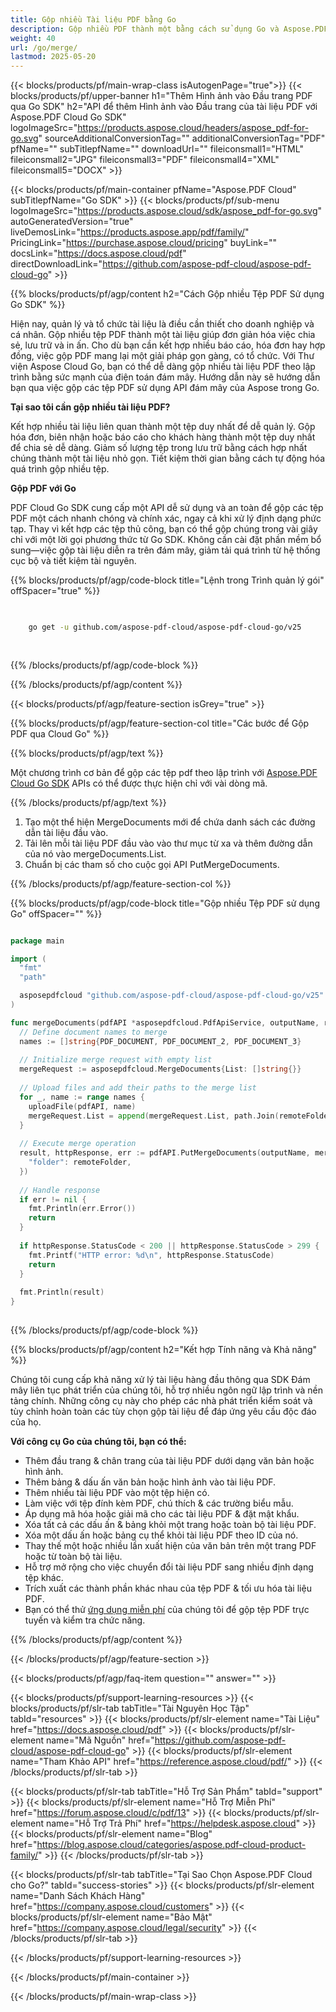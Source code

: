 ```yaml
---
title: Gộp nhiều Tài liệu PDF bằng Go
description: Gộp nhiều PDF thành một bằng cách sử dụng Go và Aspose.PDF Cloud SDK.
weight: 40
url: /go/merge/
lastmod: 2025-05-20
---
```


{{< blocks/products/pf/main-wrap-class isAutogenPage="true">}}
{{< blocks/products/pf/upper-banner h1="Thêm Hình ảnh vào Đầu trang PDF qua Go SDK" h2="API để thêm Hình ảnh vào Đầu trang của tài liệu PDF với Aspose.PDF Cloud Go SDK" logoImageSrc="https://products.aspose.cloud/headers/aspose_pdf-for-go.svg" sourceAdditionalConversionTag="" additionalConversionTag="PDF" pfName="" subTitlepfName="" downloadUrl="" fileiconsmall1="HTML" fileiconsmall2="JPG" fileiconsmall3="PDF" fileiconsmall4="XML" fileiconsmall5="DOCX" >}}

{{< blocks/products/pf/main-container pfName="Aspose.PDF Cloud" subTitlepfName="Go SDK" >}}
{{< blocks/products/pf/sub-menu logoImageSrc="https://products.aspose.cloud/sdk/aspose_pdf-for-go.svg"
autoGeneratedVersion="true"
liveDemosLink="https://products.aspose.app/pdf/family/" PricingLink="https://purchase.aspose.cloud/pricing" buyLink="" docsLink="https://docs.aspose.cloud/pdf"  directDownloadLink="https://github.com/aspose-pdf-cloud/aspose-pdf-cloud-go" >}}

{{% blocks/products/pf/agp/content h2="Cách Gộp nhiều Tệp PDF Sử dụng Go SDK" %}}

Hiện nay, quản lý và tổ chức tài liệu là điều cần thiết cho doanh nghiệp và cá nhân. Gộp nhiều tệp PDF thành một tài liệu giúp đơn giản hóa việc chia sẻ, lưu trữ và in ấn. Cho dù bạn cần kết hợp nhiều báo cáo, hóa đơn hay hợp đồng, việc gộp PDF mang lại một giải pháp gọn gàng, có tổ chức. Với Thư viện Aspose Cloud Go, bạn có thể dễ dàng gộp nhiều tài liệu PDF theo lập trình bằng sức mạnh của điện toán đám mây. Hướng dẫn này sẽ hướng dẫn bạn qua việc gộp các tệp PDF sử dụng API đám mây của Aspose trong Go.

**Tại sao tôi cần gộp nhiều tài liệu PDF?**

Kết hợp nhiều tài liệu liên quan thành một tệp duy nhất để dễ quản lý. Gộp hóa đơn, biên nhận hoặc báo cáo cho khách hàng thành một tệp duy nhất để chia sẻ dễ dàng. Giảm số lượng tệp trong lưu trữ bằng cách hợp nhất chúng thành một tài liệu nhỏ gọn. Tiết kiệm thời gian bằng cách tự động hóa quá trình gộp nhiều tệp.

**Gộp PDF với Go**

PDF Cloud Go SDK cung cấp một API dễ sử dụng và an toàn để gộp các tệp PDF một cách nhanh chóng và chính xác, ngay cả khi xử lý định dạng phức tạp. Thay vì kết hợp các tệp thủ công, bạn có thể gộp chúng trong vài giây chỉ với một lời gọi phương thức từ Go SDK. Không cần cài đặt phần mềm bổ sung—việc gộp tài liệu diễn ra trên đám mây, giảm tải quá trình từ hệ thống cục bộ và tiết kiệm tài nguyên.

{{% blocks/products/pf/agp/code-block title="Lệnh trong Trình quản lý gói" offSpacer="true" %}}

```bash

     
    go get -u github.com/aspose-pdf-cloud/aspose-pdf-cloud-go/v25
     
     

```

{{% /blocks/products/pf/agp/code-block %}}

{{% /blocks/products/pf/agp/content %}}

{{< blocks/products/pf/agp/feature-section isGrey="true" >}}

{{% blocks/products/pf/agp/feature-section-col title="Các bước để Gộp PDF qua Cloud Go" %}}

{{% blocks/products/pf/agp/text %}}

Một chương trình cơ bản để gộp các tệp pdf theo lập trình với
[Aspose.PDF Cloud Go SDK](https://products.aspose.cloud/pdf/go/)
APIs có thể được thực hiện chỉ với vài dòng mã.

{{% /blocks/products/pf/agp/text %}}

1. Tạo một thể hiện MergeDocuments mới để chứa danh sách các đường dẫn tài liệu đầu vào.
1. Tải lên mỗi tài liệu PDF đầu vào vào thư mục từ xa và thêm đường dẫn của nó vào mergeDocuments.List.
1. Chuẩn bị các tham số cho cuộc gọi API PutMergeDocuments.

{{% /blocks/products/pf/agp/feature-section-col %}}

{{% blocks/products/pf/agp/code-block title="Gộp nhiều Tệp PDF sử dụng Go" offSpacer="" %}}

```go

package main

import (
  "fmt"
  "path"

  asposepdfcloud "github.com/aspose-pdf-cloud/aspose-pdf-cloud-go/v25"
)

func mergeDocuments(pdfAPI *asposepdfcloud.PdfApiService, outputName, remoteFolder string) {
  // Define document names to merge
  names := []string{PDF_DOCUMENT, PDF_DOCUMENT_2, PDF_DOCUMENT_3}
  
  // Initialize merge request with empty list
  mergeRequest := asposepdfcloud.MergeDocuments{List: []string{}}
  
  // Upload files and add their paths to the merge list
  for _, name := range names {
    uploadFile(pdfAPI, name)
    mergeRequest.List = append(mergeRequest.List, path.Join(remoteFolder, name))
  }
  
  // Execute merge operation
  result, httpResponse, err := pdfAPI.PutMergeDocuments(outputName, mergeRequest, map[string]interface{}{
    "folder": remoteFolder,
  })
  
  // Handle response
  if err != nil {
    fmt.Println(err.Error())
    return
  }
  
  if httpResponse.StatusCode < 200 || httpResponse.StatusCode > 299 {
    fmt.Printf("HTTP error: %d\n", httpResponse.StatusCode)
    return
  }
  
  fmt.Println(result)
}
  
```

{{% /blocks/products/pf/agp/code-block %}}

{{% blocks/products/pf/agp/content h2="Kết hợp Tính năng và Khả năng" %}}

Chúng tôi cung cấp khả năng xử lý tài liệu hàng đầu thông qua SDK Đám mây liên tục phát triển của chúng tôi, hỗ trợ nhiều ngôn ngữ lập trình và nền tảng chính. Những công cụ này cho phép các nhà phát triển kiểm soát và tùy chỉnh hoàn toàn các tùy chọn gộp tài liệu để đáp ứng yêu cầu độc đáo của họ.

**Với công cụ Go của chúng tôi, bạn có thể:**

+ Thêm đầu trang & chân trang của tài liệu PDF dưới dạng văn bản hoặc hình ảnh.
+ Thêm bảng & dấu ấn văn bản hoặc hình ảnh vào tài liệu PDF.
+ Thêm nhiều tài liệu PDF vào một tệp hiện có.
+ Làm việc với tệp đính kèm PDF, chú thích & các trường biểu mẫu.
+ Áp dụng mã hóa hoặc giải mã cho các tài liệu PDF & đặt mật khẩu.
+ Xóa tất cả các dấu ấn & bảng khỏi một trang hoặc toàn bộ tài liệu PDF.
+ Xóa một dấu ấn hoặc bảng cụ thể khỏi tài liệu PDF theo ID của nó.
+ Thay thế một hoặc nhiều lần xuất hiện của văn bản trên một trang PDF hoặc từ toàn bộ tài liệu.
+ Hỗ trợ mở rộng cho việc chuyển đổi tài liệu PDF sang nhiều định dạng tệp khác.
+ Trích xuất các thành phần khác nhau của tệp PDF & tối ưu hóa tài liệu PDF.
+ Bạn có thể thử [ứng dụng miễn phí](https://products.aspose.app/pdf/merger) của chúng tôi để gộp tệp PDF trực tuyến và kiểm tra chức năng.

{{% /blocks/products/pf/agp/content %}}

{{< /blocks/products/pf/agp/feature-section >}}

{{< blocks/products/pf/agp/faq-item question="" answer="" >}}

{{< blocks/products/pf/support-learning-resources >}}
{{< blocks/products/pf/slr-tab tabTitle="Tài Nguyên Học Tập" tabId="resources" >}}
{{< blocks/products/pf/slr-element name="Tài Liệu" href="https://docs.aspose.cloud/pdf" >}}
{{< blocks/products/pf/slr-element name="Mã Nguồn" href="https://github.com/aspose-pdf-cloud/aspose-pdf-cloud-go" >}}
{{< blocks/products/pf/slr-element name="Tham Khảo API" href="https://reference.aspose.cloud/pdf/" >}}
{{< /blocks/products/pf/slr-tab >}}

{{< blocks/products/pf/slr-tab tabTitle="Hỗ Trợ Sản Phẩm" tabId="support" >}}
{{< blocks/products/pf/slr-element name="Hỗ Trợ Miễn Phí" href="https://forum.aspose.cloud/c/pdf/13" >}}
{{< blocks/products/pf/slr-element name="Hỗ Trợ Trả Phí" href="https://helpdesk.aspose.cloud" >}}
{{< blocks/products/pf/slr-element name="Blog" href="https://blog.aspose.cloud/categories/aspose.pdf-cloud-product-family/" >}}
{{< /blocks/products/pf/slr-tab >}}

{{< blocks/products/pf/slr-tab tabTitle="Tại Sao Chọn Aspose.PDF Cloud cho Go?" tabId="success-stories" >}}
{{< blocks/products/pf/slr-element name="Danh Sách Khách Hàng" href="https://company.aspose.cloud/customers" >}}
{{< blocks/products/pf/slr-element name="Bảo Mật" href="https://company.aspose.cloud/legal/security" >}}
{{< /blocks/products/pf/slr-tab >}}

{{< /blocks/products/pf/support-learning-resources >}}

{{< /blocks/products/pf/main-container >}}

{{< /blocks/products/pf/main-wrap-class >}}



